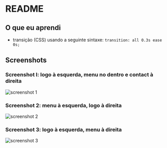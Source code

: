 # README

## O que eu aprendi

* transição (CSS) usando a seguinte sintaxe: `transition: all 0.3s ease 0s;`

## Screenshots

### Screenshot I: logo à esquerda, menu no dentro e contact à direita

![screenshot 1](https://github.com/guiemi-learning-center/tutorial-navbar-flexbox-skillthrive/blob/master/media/screenshot_navbar_1.png)

### Screenshot 2: menu à esquerda, logo à direita

![screenshot 2](https://github.com/guiemi-learning-center/tutorial-navbar-flexbox-skillthrive/blob/master/media/screenshot_navbar_2.png)

### Screenshot 3: logo à esquerda, menu à direita

![screenshot 3](https://github.com/guiemi-learning-center/tutorial-navbar-flexbox-skillthrive/blob/master/media/screenshot_navbar_3.png)

